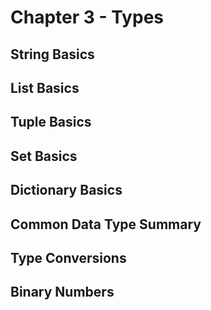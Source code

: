 # Chapter 3 - Types

## String Basics

## List Basics

## Tuple Basics

## Set Basics

## Dictionary Basics

## Common Data Type Summary

## Type Conversions

## Binary Numbers